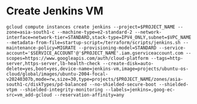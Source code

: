 # Create Jenkins VM

`gcloud compute instances create jenkins --project=$PROJECT_NAME --zone=asia-south1-c --machine-type=e2-standard-2 --network-interface=network-tier=STANDARD,stack-type=IPV4_ONLY,subnet=$VPC_NAME --metadata-from-file=startup-script=/terraform/scripts/jenkins.sh --maintenance-policy=MIGRATE --provisioning-model=STANDARD --service-account='$SERVICE_ACCOUNT'@'$PROJECT_NAME'.iam.gserviceaccount.com --scopes=https://www.googleapis.com/auth/cloud-platform --tags=http-server,https-server,lb-health-check --create-disk=auto-delete=yes,boot=yes,device-name=jenkins-vm,image=projects/ubuntu-os-cloud/global/images/ubuntu-2004-focal-v20240307b,mode=rw,size=30,type=projects/$PROJECT_NAME/zones/asia-south1-c/diskTypes/pd-balanced --no-shielded-secure-boot --shielded-vtpm --shielded-integrity-monitoring --labels=jenkins=,goog-ec-src=vm_add-gcloud --reservation-affinity=any`

